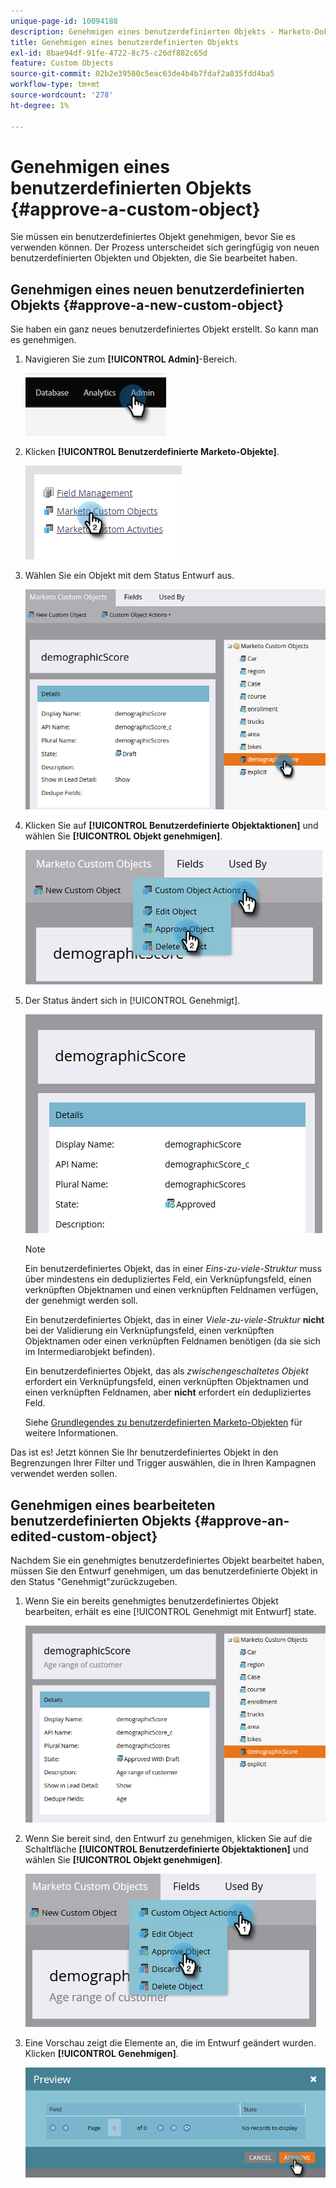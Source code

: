 ```yaml
---
unique-page-id: 10094188
description: Genehmigen eines benutzerdefinierten Objekts - Marketo-Dokumente - Produktdokumentation
title: Genehmigen eines benutzerdefinierten Objekts
exl-id: 8bae94df-91fe-4722-8c75-c26df882c65d
feature: Custom Objects
source-git-commit: 02b2e39580c5eac63de4b4b7fdaf2a835fdd4ba5
workflow-type: tm+mt
source-wordcount: '278'
ht-degree: 1%

---
```


# Genehmigen eines benutzerdefinierten Objekts {#approve-a-custom-object}

Sie müssen ein benutzerdefiniertes Objekt genehmigen, bevor Sie es verwenden können. Der Prozess unterscheidet sich geringfügig von neuen benutzerdefinierten Objekten und Objekten, die Sie bearbeitet haben.

## Genehmigen eines neuen benutzerdefinierten Objekts {#approve-a-new-custom-object}

Sie haben ein ganz neues benutzerdefiniertes Objekt erstellt. So kann man es genehmigen.

1. Navigieren Sie zum **[!UICONTROL Admin]**-Bereich.

   ![](assets/approve-a-custom-object-1.png)

1. Klicken **[!UICONTROL Benutzerdefinierte Marketo-Objekte]**.

   ![](assets/approve-a-custom-object-2.png)

1. Wählen Sie ein Objekt mit dem Status Entwurf aus.

   ![](assets/approve-a-custom-object-3.png)

1. Klicken Sie auf **[!UICONTROL Benutzerdefinierte Objektaktionen]** und wählen Sie **[!UICONTROL Objekt genehmigen]**.

   ![](assets/approve-a-custom-object-4.png)

1. Der Status ändert sich in [!UICONTROL Genehmigt].

   ![](assets/approve-a-custom-object-5.png)

   >[!NOTE]
   >
   >Ein benutzerdefiniertes Objekt, das in einer _Eins-zu-viele-Struktur_ muss über mindestens ein dedupliziertes Feld, ein Verknüpfungsfeld, einen verknüpften Objektnamen und einen verknüpften Feldnamen verfügen, der genehmigt werden soll.
   >
   >Ein benutzerdefiniertes Objekt, das in einer _Viele-zu-viele-Struktur_ **nicht** bei der Validierung ein Verknüpfungsfeld, einen verknüpften Objektnamen oder einen verknüpften Feldnamen benötigen (da sie sich im Intermediarobjekt befinden).
   >
   >Ein benutzerdefiniertes Objekt, das als _zwischengeschaltetes Objekt_ erfordert ein Verknüpfungsfeld, einen verknüpften Objektnamen und einen verknüpften Feldnamen, aber **nicht** erfordert ein dedupliziertes Feld.
   >
   >Siehe [Grundlegendes zu benutzerdefinierten Marketo-Objekten](/help/marketo/product-docs/administration/marketo-custom-objects/understanding-marketo-custom-objects.md) für weitere Informationen.

Das ist es! Jetzt können Sie Ihr benutzerdefiniertes Objekt in den Begrenzungen Ihrer Filter und Trigger auswählen, die in Ihren Kampagnen verwendet werden sollen.

## Genehmigen eines bearbeiteten benutzerdefinierten Objekts {#approve-an-edited-custom-object}

Nachdem Sie ein genehmigtes benutzerdefiniertes Objekt bearbeitet haben, müssen Sie den Entwurf genehmigen, um das benutzerdefinierte Objekt in den Status &quot;Genehmigt&quot;zurückzugeben.

1. Wenn Sie ein bereits genehmigtes benutzerdefiniertes Objekt bearbeiten, erhält es eine [!UICONTROL Genehmigt mit Entwurf] state.

   ![](assets/approve-a-custom-object-6.png)

1. Wenn Sie bereit sind, den Entwurf zu genehmigen, klicken Sie auf die Schaltfläche **[!UICONTROL Benutzerdefinierte Objektaktionen]** und wählen Sie **[!UICONTROL Objekt genehmigen]**.

   ![](assets/approve-a-custom-object-7.png)

1. Eine Vorschau zeigt die Elemente an, die im Entwurf geändert wurden. Klicken **[!UICONTROL Genehmigen]**.

   ![](assets/approve-a-custom-object-8.png)
